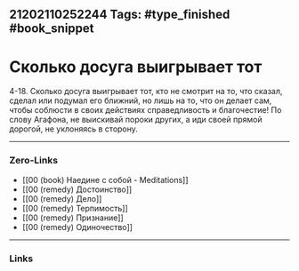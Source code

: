 21202110252244
Tags: #type_finished #book_snippet 
---
# Сколько досуга выигрывает тот

 4-18. Сколько досуга выигрывает тот, кто не смотрит на то, что сказал, сделал или подумал его ближний, но лишь на то, что он делает сам, чтобы соблюсти в своих действиях справедливость и благочестие! По слову Агафона, не выискивай пороки других, а иди своей прямой дорогой, не уклоняясь в сторону. 

---
### Zero-Links
 - [[00 (book) Наедине с собой - Meditations]]
 - [[00 (remedy) Достоинство]]
 - [[00 (remedy) Дело]]
 - [[00 (remedy) Терпимость]]
 - [[00 (remedy) Признание]]
 - [[00 (remedy) Одиночество]]
---
### Links
